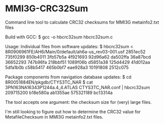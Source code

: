 # MMI3G-CRC32Sum
Command line tool to calculate CRC32 checksums for MMI3G metainfo2.txt files

Build with GCC:
$ gcc -o hbcrc32sum hbcrc32sum.c

Usage:
Individual files from software updates:
$ hbcrc32sum < 8R0906961FE/AH6/Main/0/default/ah6a-us_rev03-001.usf
2851ec52
735f0299
850b4011
3fb57b5a
4f921693
92d96a62
da502ffa
36a87bcd
36652293
747b96fa
218bbf51
1089f06b
d5851a38
125d4429
41d012aa
5dfa1b0b
c58b5417
465b0bf7
eae928a3
10191808 2512c075

Package components from navigation database updates:
$ cd 8R0051884EN/pkgdb/CTYS3TC_NAR
$ cat 3PN163NA16343P1244a.4_4.ATLAS CTYS3TC_NAR.conf | hbcrc32sum 209715200
b18e580a
ab1355ae
575321189 bc13314a

The tool accepts one argument: the checksum size for (very) large files.

I'm still looking to figure out how to determine the CRC32 value for MetafileChecksum in MMI3G metainfo2.txt files.
